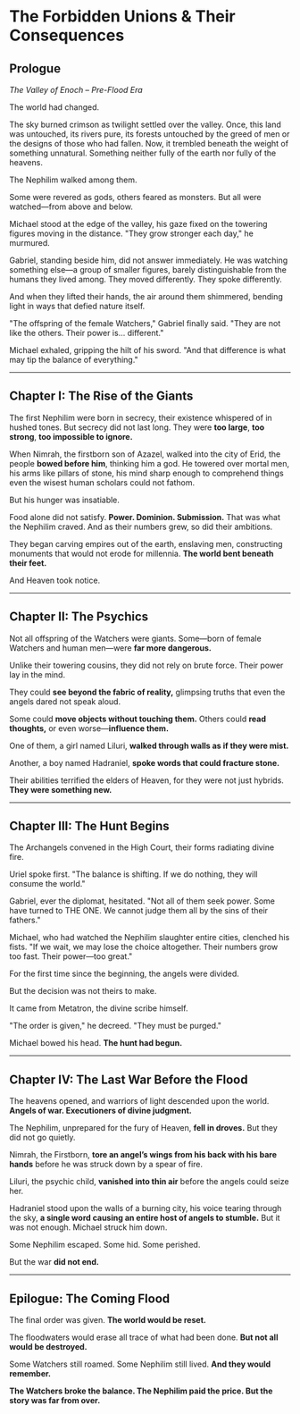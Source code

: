 # **The Forbidden Unions & Their Consequences**

## **Prologue**

*The Valley of Enoch – Pre-Flood Era*

The world had changed.

The sky burned crimson as twilight settled over the valley. Once, this land was untouched, its rivers pure, its forests untouched by the greed of men or the designs of those who had fallen. Now, it trembled beneath the weight of something unnatural. Something neither fully of the earth nor fully of the heavens.

The Nephilim walked among them.

Some were revered as gods, others feared as monsters. But all were watched—from above and below.

Michael stood at the edge of the valley, his gaze fixed on the towering figures moving in the distance. "They grow stronger each day," he murmured.

Gabriel, standing beside him, did not answer immediately. He was watching something else—a group of smaller figures, barely distinguishable from the humans they lived among. They moved differently. They spoke differently. 

And when they lifted their hands, the air around them shimmered, bending light in ways that defied nature itself.

"The offspring of the female Watchers," Gabriel finally said. "They are not like the others. Their power is… different."

Michael exhaled, gripping the hilt of his sword. "And that difference is what may tip the balance of everything."

---

## **Chapter I: The Rise of the Giants**

The first Nephilim were born in secrecy, their existence whispered of in hushed tones. But secrecy did not last long. They were **too large**, **too strong**, **too impossible to ignore.**

When Nimrah, the firstborn son of Azazel, walked into the city of Erid, the people **bowed before him**, thinking him a god. He towered over mortal men, his arms like pillars of stone, his mind sharp enough to comprehend things even the wisest human scholars could not fathom.

But his hunger was insatiable.

Food alone did not satisfy. **Power. Dominion. Submission.** That was what the Nephilim craved. And as their numbers grew, so did their ambitions.

They began carving empires out of the earth, enslaving men, constructing monuments that would not erode for millennia. **The world bent beneath their feet.**

And Heaven took notice.

---

## **Chapter II: The Psychics**

Not all offspring of the Watchers were giants. Some—born of female Watchers and human men—were **far more dangerous.**

Unlike their towering cousins, they did not rely on brute force. Their power lay in the mind.

They could **see beyond the fabric of reality,** glimpsing truths that even the angels dared not speak aloud.

Some could **move objects without touching them.** Others could **read thoughts,** or even worse—**influence them.**

One of them, a girl named Liluri, **walked through walls as if they were mist.**

Another, a boy named Hadraniel, **spoke words that could fracture stone.**

Their abilities terrified the elders of Heaven, for they were not just hybrids. **They were something new.**

---

## **Chapter III: The Hunt Begins**

The Archangels convened in the High Court, their forms radiating divine fire.

Uriel spoke first. "The balance is shifting. If we do nothing, they will consume the world."

Gabriel, ever the diplomat, hesitated. "Not all of them seek power. Some have turned to THE ONE. We cannot judge them all by the sins of their fathers."

Michael, who had watched the Nephilim slaughter entire cities, clenched his fists. "If we wait, we may lose the choice altogether. Their numbers grow too fast. Their power—too great."

For the first time since the beginning, the angels were divided.

But the decision was not theirs to make.

It came from Metatron, the divine scribe himself.

"The order is given," he decreed. "They must be purged."

Michael bowed his head. **The hunt had begun.**

---

## **Chapter IV: The Last War Before the Flood**

The heavens opened, and warriors of light descended upon the world. **Angels of war. Executioners of divine judgment.**

The Nephilim, unprepared for the fury of Heaven, **fell in droves.** But they did not go quietly.

Nimrah, the Firstborn, **tore an angel’s wings from his back with his bare hands** before he was struck down by a spear of fire.

Liluri, the psychic child, **vanished into thin air** before the angels could seize her.

Hadraniel stood upon the walls of a burning city, his voice tearing through the sky, **a single word causing an entire host of angels to stumble.** But it was not enough. Michael struck him down.

Some Nephilim escaped. Some hid. Some perished.

But the war **did not end.**

---

## **Epilogue: The Coming Flood**

The final order was given. **The world would be reset.**

The floodwaters would erase all trace of what had been done. **But not all would be destroyed.**

Some Watchers still roamed. Some Nephilim still lived. **And they would remember.**

**The Watchers broke the balance. The Nephilim paid the price. But the story was far from over.** 
